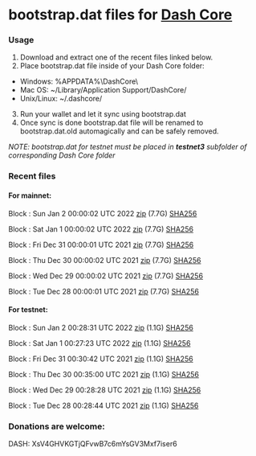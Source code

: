# bootstrap.dat files for [Dash Core](https://github.com/dashpay/dash)

### Usage

1. Download and extract one of the recent files linked below.
2. Place bootstrap.dat file inside of your Dash Core folder:
 - Windows: %APPDATA%\DashCore\
 - Mac OS: ~/Library/Application Support/DashCore/
 - Unix/Linux: ~/.dashcore/
3. Run your wallet and let it sync using bootstrap.dat
4. Once sync is done bootstrap.dat file will be renamed to bootstrap.dat.old automagically and can be safely removed.

_NOTE: bootstrap.dat for testnet must be placed in **testnet3** subfolder of corresponding Dash Core folder_

### Recent files

#### For mainnet:

Block [](https://insight.dash.org/insight/block/): Sun Jan  2 00:00:02 UTC 2022 [zip](https://dash-bootstrap.ams3.digitaloceanspaces.com/mainnet/2022-01-02/bootstrap.dat.zip) (7.7G) [SHA256](https://dash-bootstrap.ams3.digitaloceanspaces.com/mainnet/2022-01-02/sha256.txt)

Block [](https://insight.dash.org/insight/block/): Sat Jan  1 00:00:02 UTC 2022 [zip](https://dash-bootstrap.ams3.digitaloceanspaces.com/mainnet/2022-01-01/bootstrap.dat.zip) (7.7G) [SHA256](https://dash-bootstrap.ams3.digitaloceanspaces.com/mainnet/2022-01-01/sha256.txt)

Block [](https://insight.dash.org/insight/block/): Fri Dec 31 00:00:01 UTC 2021 [zip](https://dash-bootstrap.ams3.digitaloceanspaces.com/mainnet/2021-12-31/bootstrap.dat.zip) (7.7G) [SHA256](https://dash-bootstrap.ams3.digitaloceanspaces.com/mainnet/2021-12-31/sha256.txt)

Block [](https://insight.dash.org/insight/block/): Thu Dec 30 00:00:02 UTC 2021 [zip](https://dash-bootstrap.ams3.digitaloceanspaces.com/mainnet/2021-12-30/bootstrap.dat.zip) (7.7G) [SHA256](https://dash-bootstrap.ams3.digitaloceanspaces.com/mainnet/2021-12-30/sha256.txt)

Block [](https://insight.dash.org/insight/block/): Wed Dec 29 00:00:02 UTC 2021 [zip](https://dash-bootstrap.ams3.digitaloceanspaces.com/mainnet/2021-12-29/bootstrap.dat.zip) (7.7G) [SHA256](https://dash-bootstrap.ams3.digitaloceanspaces.com/mainnet/2021-12-29/sha256.txt)

Block [](https://insight.dash.org/insight/block/): Tue Dec 28 00:00:01 UTC 2021 [zip](https://dash-bootstrap.ams3.digitaloceanspaces.com/mainnet/2021-12-28/bootstrap.dat.zip) (7.7G) [SHA256](https://dash-bootstrap.ams3.digitaloceanspaces.com/mainnet/2021-12-28/sha256.txt)


#### For testnet:

Block [](https://testnet-insight.dashevo.org/insight/block/): Sun Jan  2 00:28:31 UTC 2022 [zip](https://dash-bootstrap.ams3.digitaloceanspaces.com/testnet/2022-01-02/bootstrap.dat.zip) (1.1G) [SHA256](https://dash-bootstrap.ams3.digitaloceanspaces.com/testnet/2022-01-02/sha256.txt)

Block [](https://testnet-insight.dashevo.org/insight/block/): Sat Jan  1 00:27:23 UTC 2022 [zip](https://dash-bootstrap.ams3.digitaloceanspaces.com/testnet/2022-01-01/bootstrap.dat.zip) (1.1G) [SHA256](https://dash-bootstrap.ams3.digitaloceanspaces.com/testnet/2022-01-01/sha256.txt)

Block [](https://testnet-insight.dashevo.org/insight/block/): Fri Dec 31 00:30:42 UTC 2021 [zip](https://dash-bootstrap.ams3.digitaloceanspaces.com/testnet/2021-12-31/bootstrap.dat.zip) (1.1G) [SHA256](https://dash-bootstrap.ams3.digitaloceanspaces.com/testnet/2021-12-31/sha256.txt)

Block [](https://testnet-insight.dashevo.org/insight/block/): Thu Dec 30 00:35:00 UTC 2021 [zip](https://dash-bootstrap.ams3.digitaloceanspaces.com/testnet/2021-12-30/bootstrap.dat.zip) (1.1G) [SHA256](https://dash-bootstrap.ams3.digitaloceanspaces.com/testnet/2021-12-30/sha256.txt)

Block [](https://testnet-insight.dashevo.org/insight/block/): Wed Dec 29 00:28:28 UTC 2021 [zip](https://dash-bootstrap.ams3.digitaloceanspaces.com/testnet/2021-12-29/bootstrap.dat.zip) (1.1G) [SHA256](https://dash-bootstrap.ams3.digitaloceanspaces.com/testnet/2021-12-29/sha256.txt)

Block [](https://testnet-insight.dashevo.org/insight/block/): Tue Dec 28 00:28:44 UTC 2021 [zip](https://dash-bootstrap.ams3.digitaloceanspaces.com/testnet/2021-12-28/bootstrap.dat.zip) (1.1G) [SHA256](https://dash-bootstrap.ams3.digitaloceanspaces.com/testnet/2021-12-28/sha256.txt)


### Donations are welcome:

DASH: XsV4GHVKGTjQFvwB7c6mYsGV3Mxf7iser6
